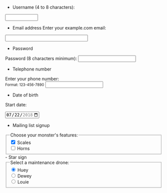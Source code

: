- Username
<label for="name"> (4 to 8 characters):</label>
<input type="text" id="name" name="name" required minlength="4" maxlength="8" size="10" />


- Email address 
<label for="email">Enter your example.com email:</label>

<input type="email" id="email" pattern=".+@example\.com" size="30" required />

- Password
<div>
  <label for="pass">Password (8 characters minimum):</label>
  <input type="password" id="pass" name="password" minlength="8" required />
</div>

- Telephone number

<label for="phone">
  Enter your phone number:<br />
  <small>Format: 123-456-7890</small>
</label>

<input type="tel" id="phone" name="phone" pattern="[0-9]{3}-[0-9]{3}-[0-9]{4}" required />


- Date of birth

<label for="start">Start date:</label>

<input type="date" id="start" name="trip-start" value="2018-07-22" min="2018-01-01" max="2018-12-31" />

- Mailing list signup
<fieldset>
  <legend>Choose your monster's features:</legend>

  <div>
    <input type="checkbox" id="scales" name="scales" checked />
    <label for="scales">Scales</label>
  </div>

  <div>
    <input type="checkbox" id="horns" name="horns" />
    <label for="horns">Horns</label>
  </div>
</fieldset>
- Star sign

<fieldset>
  <legend>Select a maintenance drone:</legend>

  <div>
    <input type="radio" id="huey" name="drone" value="huey" checked />
    <label for="huey">Huey</label>
  </div>

  <div>
    <input type="radio" id="dewey" name="drone" value="dewey" />
    <label for="dewey">Dewey</label>
  </div>

  <div>
    <input type="radio" id="louie" name="drone" value="louie" />
    <label for="louie">Louie</label>
  </div>
</fieldset>